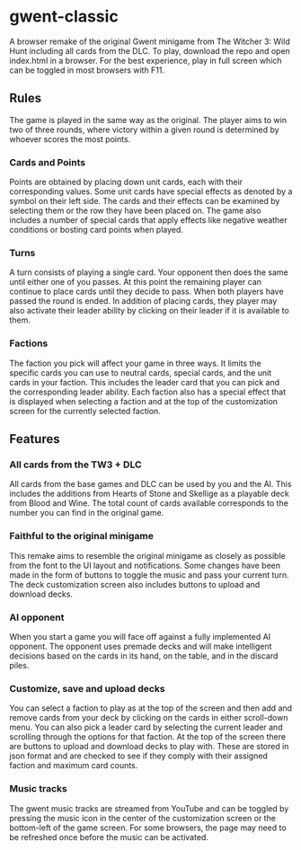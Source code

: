 # gwent-classic

A browser remake of the original Gwent minigame from The Witcher 3: Wild Hunt
including all cards from the DLC. To play, download the repo and open index.html
in a browser. For the best experience, play in full screen which can be toggled
in most browsers with F11.

## Rules

The game is played in the same way as the original. The player aims to win two
of three rounds, where victory within a given round is determined by whoever
scores the most points.

### Cards and Points

Points are obtained by placing down unit cards, each with their corresponding
values. Some unit cards have special effects as denoted by a symbol on their
left side. The cards and their effects can be examined by selecting them or the
row they have been placed on. The game also includes a number of special cards
that apply effects like negative weather conditions or bosting card points when
played.

### Turns

A turn consists of playing a single card. Your opponent then does the same until
either one of you passes. At this point the remaining player can continue to
place cards until they decide to pass. When both players have passed the round
is ended. In addition of placing cards, they player may also activate their
leader ability by clicking on their leader if it is available to them.

### Factions

The faction you pick will affect your game in three ways. It limits the specific
cards you can use to neutral cards, special cards, and the unit cards in your
faction. This includes the leader card that you can pick and the corresponding
leader ability. Each faction also has a special effect that is displayed when
selecting a faction and at the top of the customization screen for the currently
selected faction.

## Features

### All cards from the TW3 + DLC

All cards from the base games and DLC can be used by you and the AI. This
includes the additions from Hearts of Stone and Skellige as a playable deck from
Blood and Wine. The total count of cards available corresponds to the number you
can find in the original game.

### Faithful to the original minigame

This remake aims to resemble the original minigame as closely as possible from
the font to the UI layout and notifications. Some changes have been made in the
form of buttons to toggle the music and pass your current turn. The deck
customization screen also includes buttons to upload and download decks.

### AI opponent

When you start a game you will face off against a fully implemented AI opponent.
The opponent uses premade decks and will make intelligent decisions based on the
cards in its hand, on the table, and in the discard piles.

### Customize, save and upload decks

You can select a faction to play as at the top of the screen and then add and
remove cards from your deck by clicking on the cards in either scroll-down menu.
You can also pick a leader card by selecting the current leader and scrolling
through the options for that faction. At the top of the screen there are buttons
to upload and download decks to play with. These are stored in json format and
are checked to see if they comply with their assigned faction and maximum card
counts.

### Music tracks

The gwent music tracks are streamed from YouTube and can be toggled by pressing
the music icon in the center of the customization screen or the bottom-left of
the game screen. For some browsers, the page may need to be refreshed once
before the music can be activated.
